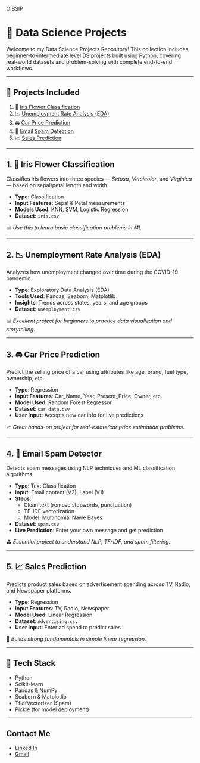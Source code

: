 OIBSIP

# 🤖 Data Science Projects

Welcome to my Data Science Projects Repository! This collection includes beginner-to-intermediate level DS projects built using Python, covering real-world datasets and problem-solving with complete end-to-end workflows.

---

## 📌 Projects Included

1. 🌸 [Iris Flower Classification](https://github.com/naumaan27/OIBSIP/blob/main/iris_flower_classification.py)
2. 📉 [Unemployment Rate Analysis (EDA)](https://github.com/naumaan27/OIBSIP/blob/main/unemployment_analysis.py)
3. 🚘 [Car Price Prediction](https://github.com/naumaan27/OIBSIP/blob/main/car_price_prediction.py)
4. 📧 [Email Spam Detection](https://github.com/naumaan27/OIBSIP/blob/main/email_spam_detection.py)
5. 📈 [Sales Prediction](https://github.com/naumaan27/OIBSIP/blob/main/sales_prediction.py)
   
---

## 1. 🌸 Iris Flower Classification

Classifies iris flowers into three species — *Setosa*, *Versicolor*, and *Virginica* — based on sepal/petal length and width.

- **Type**: Classification
- **Input Features**: Sepal & Petal measurements
- **Models Used**: KNN, SVM, Logistic Regression
- **Dataset**: `iris.csv`

📊 *Use this to learn basic classification problems in ML.*

---

## 2. 📉 Unemployment Rate Analysis (EDA)

Analyzes how unemployment changed over time during the COVID-19 pandemic.

- **Type**: Exploratory Data Analysis (EDA)
- **Tools Used**: Pandas, Seaborn, Matplotlib
- **Insights**: Trends across states, years, and age groups
- **Dataset**: `unemployment.csv`

📊 *Excellent project for beginners to practice data visualization and storytelling.*

---

## 3. 🚘 Car Price Prediction

Predict the selling price of a car using attributes like age, brand, fuel type, ownership, etc.

- **Type**: Regression
- **Input Features**: Car_Name, Year, Present_Price, Owner, etc.
- **Model Used**: Random Forest Regressor
- **Dataset**: `car data.csv`
- **User Input**: Accepts new car info for live predictions

📈 *Great hands-on project for real-estate/car price estimation problems.*

---

## 4. 📧 Email Spam Detector

Detects spam messages using NLP techniques and ML classification algorithms.

- **Type**: Text Classification
- **Input**: Email content (V2), Label (V1)
- **Steps**:
  - Clean text (remove stopwords, punctuation)
  - TF-IDF vectorization
  - Model: Multinomial Naive Bayes
- **Dataset**: `spam.csv`
- **Live Prediction**: Enter your own message and get prediction

⚠️ *Essential project to understand NLP, TF-IDF, and spam filtering.*

---

## 5. 📈 Sales Prediction

Predicts product sales based on advertisement spending across TV, Radio, and Newspaper platforms.

- **Type**: Regression
- **Input Features**: TV, Radio, Newspaper
- **Model Used**: Linear Regression
- **Dataset**: `Advertising.csv`
- **User Input**: Enter ad spend to predict sales

🧠 *Builds strong fundamentals in simple linear regression.*


---

## 🧪 Tech Stack

- Python 
- Scikit-learn
- Pandas & NumPy
- Seaborn & Matplotlib
- TfidfVectorizer (Spam)
- Pickle (for model deployment)

---
## Contact Me 
- [Linked In](https://www.linkedin.com/in/abdulnaumaan)
- [Gmail](naumaanabdulwadood@gmail.com)


